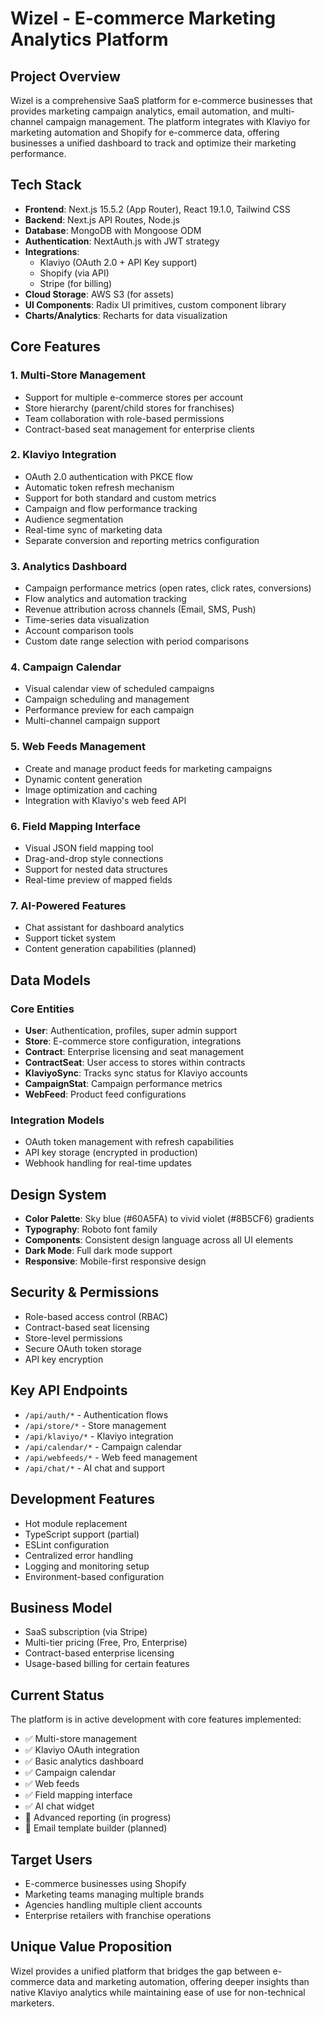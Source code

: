 # Wizel - E-commerce Marketing Analytics Platform

## Project Overview
Wizel is a comprehensive SaaS platform for e-commerce businesses that provides marketing campaign analytics, email automation, and multi-channel campaign management. The platform integrates with Klaviyo for marketing automation and Shopify for e-commerce data, offering businesses a unified dashboard to track and optimize their marketing performance.

## Tech Stack
- **Frontend**: Next.js 15.5.2 (App Router), React 19.1.0, Tailwind CSS
- **Backend**: Next.js API Routes, Node.js
- **Database**: MongoDB with Mongoose ODM
- **Authentication**: NextAuth.js with JWT strategy
- **Integrations**: 
  - Klaviyo (OAuth 2.0 + API Key support)
  - Shopify (via API)
  - Stripe (for billing)
- **Cloud Storage**: AWS S3 (for assets)
- **UI Components**: Radix UI primitives, custom component library
- **Charts/Analytics**: Recharts for data visualization

## Core Features

### 1. Multi-Store Management
- Support for multiple e-commerce stores per account
- Store hierarchy (parent/child stores for franchises)
- Team collaboration with role-based permissions
- Contract-based seat management for enterprise clients

### 2. Klaviyo Integration
- OAuth 2.0 authentication with PKCE flow
- Automatic token refresh mechanism
- Support for both standard and custom metrics
- Campaign and flow performance tracking
- Audience segmentation
- Real-time sync of marketing data
- Separate conversion and reporting metrics configuration

### 3. Analytics Dashboard
- Campaign performance metrics (open rates, click rates, conversions)
- Flow analytics and automation tracking
- Revenue attribution across channels (Email, SMS, Push)
- Time-series data visualization
- Account comparison tools
- Custom date range selection with period comparisons

### 4. Campaign Calendar
- Visual calendar view of scheduled campaigns
- Campaign scheduling and management
- Performance preview for each campaign
- Multi-channel campaign support

### 5. Web Feeds Management
- Create and manage product feeds for marketing campaigns
- Dynamic content generation
- Image optimization and caching
- Integration with Klaviyo's web feed API

### 6. Field Mapping Interface
- Visual JSON field mapping tool
- Drag-and-drop style connections
- Support for nested data structures
- Real-time preview of mapped fields

### 7. AI-Powered Features
- Chat assistant for dashboard analytics
- Support ticket system
- Content generation capabilities (planned)

## Data Models

### Core Entities
- **User**: Authentication, profiles, super admin support
- **Store**: E-commerce store configuration, integrations
- **Contract**: Enterprise licensing and seat management
- **ContractSeat**: User access to stores within contracts
- **KlaviyoSync**: Tracks sync status for Klaviyo accounts
- **CampaignStat**: Campaign performance metrics
- **WebFeed**: Product feed configurations

### Integration Models
- OAuth token management with refresh capabilities
- API key storage (encrypted in production)
- Webhook handling for real-time updates

## Design System
- **Color Palette**: Sky blue (#60A5FA) to vivid violet (#8B5CF6) gradients
- **Typography**: Roboto font family
- **Components**: Consistent design language across all UI elements
- **Dark Mode**: Full dark mode support
- **Responsive**: Mobile-first responsive design

## Security & Permissions
- Role-based access control (RBAC)
- Contract-based seat licensing
- Store-level permissions
- Secure OAuth token storage
- API key encryption

## Key API Endpoints
- `/api/auth/*` - Authentication flows
- `/api/store/*` - Store management
- `/api/klaviyo/*` - Klaviyo integration
- `/api/calendar/*` - Campaign calendar
- `/api/webfeeds/*` - Web feed management
- `/api/chat/*` - AI chat and support

## Development Features
- Hot module replacement
- TypeScript support (partial)
- ESLint configuration
- Centralized error handling
- Logging and monitoring setup
- Environment-based configuration

## Business Model
- SaaS subscription (via Stripe)
- Multi-tier pricing (Free, Pro, Enterprise)
- Contract-based enterprise licensing
- Usage-based billing for certain features

## Current Status
The platform is in active development with core features implemented:
- ✅ Multi-store management
- ✅ Klaviyo OAuth integration
- ✅ Basic analytics dashboard
- ✅ Campaign calendar
- ✅ Web feeds
- ✅ Field mapping interface
- ✅ AI chat widget
- 🚧 Advanced reporting (in progress)
- 🚧 Email template builder (planned)

## Target Users
- E-commerce businesses using Shopify
- Marketing teams managing multiple brands
- Agencies handling multiple client accounts
- Enterprise retailers with franchise operations

## Unique Value Proposition
Wizel provides a unified platform that bridges the gap between e-commerce data and marketing automation, offering deeper insights than native Klaviyo analytics while maintaining ease of use for non-technical marketers.